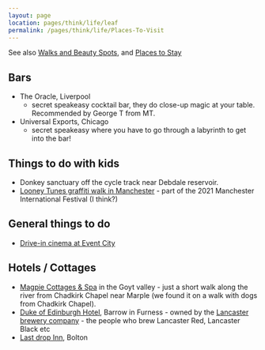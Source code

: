 ```yaml
---
layout: page
location: pages/think/life/leaf
permalink: /pages/think/life/Places-To-Visit
---
```


See also [Walks and Beauty Spots](/pages/think/life/Walks-And-Beauty-Spots), and [Places to Stay](/pages/think/life/Places-To-Stay)

## Bars

- The Oracle, Liverpool
    - secret speakeasy cocktail bar, they do close-up magic at your table. Recommended by George T from MT.
- Universal Exports, Chicago
    - secret speakeasy where you have to go through a labyrinth to get into the bar!

## Things to do with kids

- Donkey sanctuary off the cycle track near Debdale reservoir.
- [Looney Tunes graffiti walk in Manchester](https://www.warnerbros.co.uk/news/articles/2021/06/09/looney-tunes-unleashed-manchester) - part of the 2021 Manchester International Festival (I think?)

## General things to do

- [Drive-in cinema at Event City](https://parknpartymcr.co.uk/drive-in-cinema-manchester/)

## Hotels / Cottages

- [Magpie Cottages & Spa](https://www.magpiecottages.co.uk/) in the Goyt valley - just a short walk along the river from Chadkirk Chapel near Marple (we found it on a walk with dogs from Chadkirk Chapel).
- [Duke of Edinburgh Hotel](https://www.dukeofedinburghhotel.co.uk/), Barrow in Furness - owned by the [Lancaster brewery company](https://www.lancasterbrewery.co.uk/beer-and-cider) - the people who brew Lancaster Red, Lancaster Black etc
- [Last drop Inn](https://www.lastdropvillage.co.uk/bedrooms-suites), Bolton